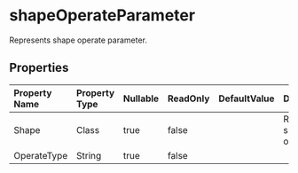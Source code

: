 # **shapeOperateParameter**

Represents shape operate parameter. 

## **Properties**

| Property Name | Property Type | Nullable |  ReadOnly | DefaultValue | Description | 
| :- | :- | :- |:- |  :- | :- |
|Shape|Class|true|false |  |Represents shape object.|
|OperateType|String|true|false |  ||

